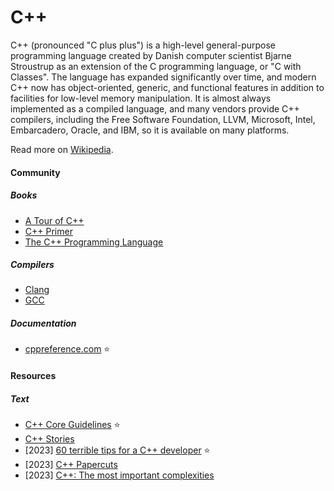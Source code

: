 # C++

C++ (pronounced "C plus plus") is a high-level general-purpose programming language created by Danish computer scientist Bjarne Stroustrup as an extension of the C programming language, or "C with Classes". The language has expanded significantly over time, and modern C++ now has object-oriented, generic, and functional features in addition to facilities for low-level memory manipulation. It is almost always implemented as a compiled language, and many vendors provide C++ compilers, including the Free Software Foundation, LLVM, Microsoft, Intel, Embarcadero, Oracle, and IBM, so it is available on many platforms.

Read more on [Wikipedia](https://en.wikipedia.org/wiki/C++).

#### Community

##### Books
- [A Tour of C++](https://www.stroustrup.com/tour3.html)
- [C++ Primer](https://bookbrainz.org/work/d6299a54-42e5-4873-8663-b923df89fcc1)
- [The C++ Programming Language](https://www.stroustrup.com/4th.html)

##### Compilers
- [Clang](https://clang.llvm.org)
- [GCC](https://gcc.gnu.org)

##### Documentation
- [cppreference.com](https://cppreference.com) ⭐

#### Resources

##### Text
- [C++ Core Guidelines](https://isocpp.github.io/CppCoreGuidelines/CppCoreGuidelines) ⭐
- [C++ Stories](https://www.cppstories.com)
- [2023] [60 terrible tips for a C++ developer](https://pvs-studio.com/en/blog/posts/cpp/1053) ⭐
- [2023] [C++ Papercuts](https://www.thecodedmessage.com/posts/c++-papercuts)
- [2023] [C++: The most important complexities](https://www.sandordargo.com/blog/2023/11/15/most-important-complexities)
